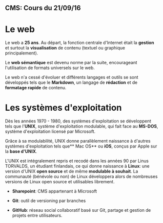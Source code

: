 ## CMS: Cours du 21/09/16 ##

# Le web #

Le web a **25 ans**. Au départ, la fonction centrale d'Internet était la **gestion** et surtout la **visualisation** de contenu (textuel ou graphique principalement).

Le **web sémantique** est devenu norme par la suite, encourageant l'utilisation de formats universels sur le web.

Le web n'a cessé d'évoluer et différents langages et outils se sont développés tels que le **Markdown**, un langage de **rédaction** et de **formatage rapide** de contenu.

# Les systèmes d'exploitation #

Dès les années 1970 - 1980, des systèmes d'exploitation se développent tels que l'**UNIX**, système d'exploitation modulable, qui fait face au **MS-DOS**, système d'exploitation licensé par Microsoft.

Grâce à sa modulabilité, UNIX donne parallèlement naissance à d'autres systèmes d'exploitation tels que** Mac OS** ou **iOS**, conçus par Apple sur la **base d'UNIX**.

L'UNIX est intégralement repris et recodé dans les années 90 par Linus TORVALDS, un étudiant finlandais, ce qui donne naissance à **Linux**: une version d'UNIX **open source** et de même **modulable à souhait**. La communauté (bénévole ou non) de Linux développera alors de nombreuses versions de Linux open source et utilisables librement.

- **Sharepoint**: CMS appartenant à Microsoft

- **Git**: outil de versioning par branches

- **GitHub**: réseau social collaboratif basé sur Git, partage et gestion de projets entre utilisateurs.

